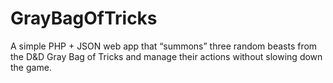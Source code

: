 # GrayBagOfTricks
A simple PHP + JSON web app that “summons” three random beasts from the D&amp;D Gray Bag of Tricks and manage their actions without slowing down the game.

